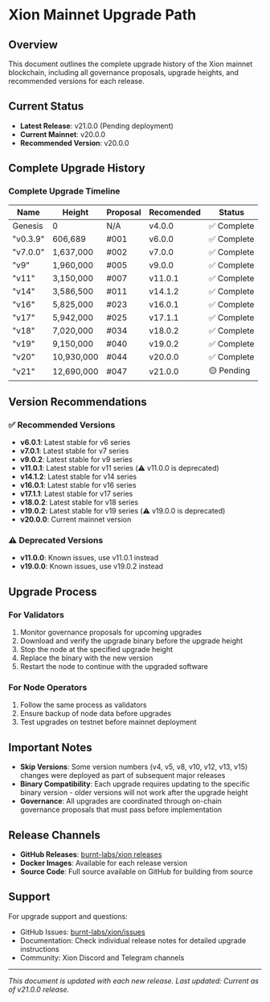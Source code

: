 # Xion Mainnet Upgrade Path

## Overview

This document outlines the complete upgrade history of the Xion mainnet blockchain, including all governance proposals, upgrade heights, and recommended versions for each release.

## Current Status

- **Latest Release**: v21.0.0 (Pending deployment)
- **Current Mainnet**: v20.0.0
- **Recommended Version**: v20.0.0

## Complete Upgrade History

### Complete Upgrade Timeline

| Name | Height | Proposal | Recomended | Status |
|--------------|---------|-----------|---------|---------|
| Genesis | 0 | N/A | v4.0.0 | ✅ Complete |
| "v0.3.9" | 606,689 | #001 | v6.0.0 | ✅ Complete |
| "v7.0.0" | 1,637,000 | #002 | v7.0.0 | ✅ Complete |
| "v9" | 1,960,000 | #005 | v9.0.0 | ✅ Complete |
| "v11" | 3,150,000 | #007 | v11.0.1 | ✅ Complete |
| "v14" | 3,586,500 | #011 | v14.1.2 | ✅ Complete |
| "v16" | 5,825,000 | #023 | v16.0.1 | ✅ Complete |
| "v17" | 5,942,000 | #025 | v17.1.1 | ✅ Complete |
| "v18" | 7,020,000 | #034 | v18.0.2 | ✅ Complete |
| "v19" | 9,150,000 | #040 | v19.0.2 | ✅ Complete |
| "v20" | 10,930,000 | #044 | v20.0.0 | ✅ Complete |
| "v21" | 12,690,000 | #047 | v21.0.0 | 🟡 Pending |

## Version Recommendations

### ✅ Recommended Versions

- **v6.0.1**: Latest stable for v6 series
- **v7.0.1**: Latest stable for v7 series  
- **v9.0.2**: Latest stable for v9 series
- **v11.0.1**: Latest stable for v11 series (⚠️ v11.0.0 is deprecated)
- **v14.1.2**: Latest stable for v14 series
- **v16.0.1**: Latest stable for v16 series
- **v17.1.1**: Latest stable for v17 series
- **v18.0.2**: Latest stable for v18 series
- **v19.0.2**: Latest stable for v19 series (⚠️ v19.0.0 is deprecated)
- **v20.0.0**: Current mainnet version

### ⚠️ Deprecated Versions

- **v11.0.0**: Known issues, use v11.0.1 instead
- **v19.0.0**: Known issues, use v19.0.2 instead

## Upgrade Process

### For Validators

1. Monitor governance proposals for upcoming upgrades
2. Download and verify the upgrade binary before the upgrade height
3. Stop the node at the specified upgrade height
4. Replace the binary with the new version
5. Restart the node to continue with the upgraded software

### For Node Operators

1. Follow the same process as validators
2. Ensure backup of node data before upgrades
3. Test upgrades on testnet before mainnet deployment

## Important Notes

- **Skip Versions**: Some version numbers (v4, v5, v8, v10, v12, v13, v15) changes were deployed as part of subsequent major releases
- **Binary Compatibility**: Each upgrade requires updating to the specific binary version - older versions will not work after the upgrade height
- **Governance**: All upgrades are coordinated through on-chain governance proposals that must pass before implementation

## Release Channels

- **GitHub Releases**: [burnt-labs/xion releases](https://github.com/burnt-labs/xion/releases)
- **Docker Images**: Available for each release version
- **Source Code**: Full source available on GitHub for building from source

## Support

For upgrade support and questions:

- GitHub Issues: [burnt-labs/xion/issues](https://github.com/burnt-labs/xion/issues)
- Documentation: Check individual release notes for detailed upgrade instructions
- Community: Xion Discord and Telegram channels

---

*This document is updated with each new release. Last updated: Current as of v21.0.0 release.*
